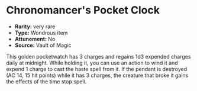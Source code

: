
# Chronomancer's Pocket Clock

* **Rarity:** very rare
* **Type:** Wondrous item
* **Attunement:** No
* **Source:** Vault of Magic


This golden pocketwatch has 3 charges and regains 1d3 expended charges daily at midnight. While holding it, you can use an action to wind it and expend 1 charge to cast the haste spell from it. If the pendant is destroyed (AC 14, 15 hit points) while it has 3 charges, the creature that broke it gains the effects of the time stop spell.
